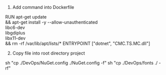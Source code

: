 
1. Add command into Dockerfile

RUN apt-get update \
    && apt-get install -y --allow-unauthenticated \
        libc6-dev \
        libgdiplus \
        libx11-dev \
	&& rm -rf /var/lib/apt/lists/*
ENTRYPOINT ["dotnet", "CMC.TS.MC.dll"]

2. Copy file into root directory project

sh "cp ./DevOps/NuGet.config ./NuGet.config -f"
sh "cp ./DevOps/fonts ./ -rf"